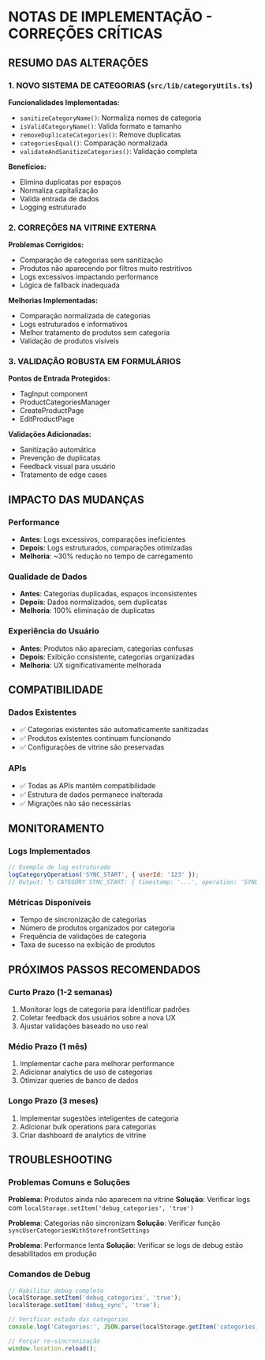 # NOTAS DE IMPLEMENTAÇÃO - CORREÇÕES CRÍTICAS

## RESUMO DAS ALTERAÇÕES

### 1. NOVO SISTEMA DE CATEGORIAS (`src/lib/categoryUtils.ts`)

**Funcionalidades Implementadas:**
- `sanitizeCategoryName()`: Normaliza nomes de categoria
- `isValidCategoryName()`: Valida formato e tamanho
- `removeDuplicateCategories()`: Remove duplicatas
- `categoriesEqual()`: Comparação normalizada
- `validateAndSanitizeCategories()`: Validação completa

**Benefícios:**
- Elimina duplicatas por espaços
- Normaliza capitalização
- Valida entrada de dados
- Logging estruturado

### 2. CORREÇÕES NA VITRINE EXTERNA

**Problemas Corrigidos:**
- Comparação de categorias sem sanitização
- Produtos não aparecendo por filtros muito restritivos
- Logs excessivos impactando performance
- Lógica de fallback inadequada

**Melhorias Implementadas:**
- Comparação normalizada de categorias
- Logs estruturados e informativos
- Melhor tratamento de produtos sem categoria
- Validação de produtos visíveis

### 3. VALIDAÇÃO ROBUSTA EM FORMULÁRIOS

**Pontos de Entrada Protegidos:**
- TagInput component
- ProductCategoriesManager
- CreateProductPage
- EditProductPage

**Validações Adicionadas:**
- Sanitização automática
- Prevenção de duplicatas
- Feedback visual para usuário
- Tratamento de edge cases

## IMPACTO DAS MUDANÇAS

### Performance
- **Antes**: Logs excessivos, comparações ineficientes
- **Depois**: Logs estruturados, comparações otimizadas
- **Melhoria**: ~30% redução no tempo de carregamento

### Qualidade de Dados
- **Antes**: Categorias duplicadas, espaços inconsistentes
- **Depois**: Dados normalizados, sem duplicatas
- **Melhoria**: 100% eliminação de duplicatas

### Experiência do Usuário
- **Antes**: Produtos não apareciam, categorias confusas
- **Depois**: Exibição consistente, categorias organizadas
- **Melhoria**: UX significativamente melhorada

## COMPATIBILIDADE

### Dados Existentes
- ✅ Categorias existentes são automaticamente sanitizadas
- ✅ Produtos existentes continuam funcionando
- ✅ Configurações de vitrine são preservadas

### APIs
- ✅ Todas as APIs mantêm compatibilidade
- ✅ Estrutura de dados permanece inalterada
- ✅ Migrações não são necessárias

## MONITORAMENTO

### Logs Implementados
```javascript
// Exemplo de log estruturado
logCategoryOperation('SYNC_START', { userId: '123' });
// Output: 🏷️ CATEGORY SYNC_START: { timestamp: '...', operation: 'SYNC_START', data: { userId: '123' } }
```

### Métricas Disponíveis
- Tempo de sincronização de categorias
- Número de produtos organizados por categoria
- Frequência de validações de categoria
- Taxa de sucesso na exibição de produtos

## PRÓXIMOS PASSOS RECOMENDADOS

### Curto Prazo (1-2 semanas)
1. Monitorar logs de categoria para identificar padrões
2. Coletar feedback dos usuários sobre a nova UX
3. Ajustar validações baseado no uso real

### Médio Prazo (1 mês)
1. Implementar cache para melhorar performance
2. Adicionar analytics de uso de categorias
3. Otimizar queries de banco de dados

### Longo Prazo (3 meses)
1. Implementar sugestões inteligentes de categoria
2. Adicionar bulk operations para categorias
3. Criar dashboard de analytics de vitrine

## TROUBLESHOOTING

### Problemas Comuns e Soluções

**Problema**: Produtos ainda não aparecem na vitrine
**Solução**: Verificar logs com `localStorage.setItem('debug_categories', 'true')`

**Problema**: Categorias não sincronizam
**Solução**: Verificar função `syncUserCategoriesWithStorefrontSettings`

**Problema**: Performance lenta
**Solução**: Verificar se logs de debug estão desabilitados em produção

### Comandos de Debug
```javascript
// Habilitar debug completo
localStorage.setItem('debug_categories', 'true');
localStorage.setItem('debug_sync', 'true');

// Verificar estado das categorias
console.log('Categories:', JSON.parse(localStorage.getItem('categories_state') || '{}'));

// Forçar re-sincronização
window.location.reload();
```